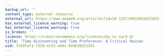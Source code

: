 ```yaml
---
backup_url: ''
content_type: external-resource
external_url: https://www.aeaweb.org/articles?id=10.1257/002205102320161311
has_external_licence_warning: true
has_external_license_warning: true
is_broken: ''
license: https://creativecommons.org/licenses/by-nc-sa/4.0/
title: 'Time Discounting and Time Preference: A Critical Review'
uid: fcb9faf1-f329-4c53-ad41-b93b38d22331
---
```

